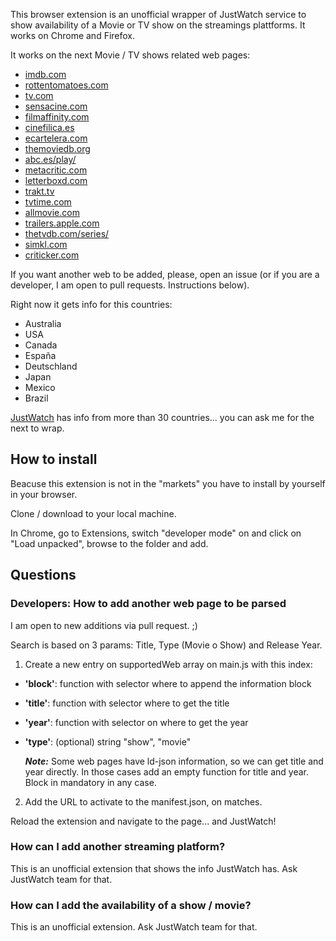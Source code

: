 This browser extension is an unofficial wrapper of JustWatch service to show availability of a Movie or TV show on the streamings plattforms. It works on Chrome and Firefox.

It works on the next Movie / TV shows related web pages:
* [imdb.com](https://imdb.com)
* [rottentomatoes.com](https://www.rottentomatoes.com)
* [tv.com](http://www.tv.com/)
* [sensacine.com](http://www.sensacine.com/)
* [filmaffinity.com](https://www.filmaffinity.com/)
* [cinefilica.es](https://cinefilica.es/)
* [ecartelera.com](https://www.ecartelera.com/)
* [themoviedb.org](https://www.themoviedb.org/)
* [abc.es/play/](https://www.abc.es/play/)
* [metacritic.com](https://www.metacritic.com/)
* [letterboxd.com](https://letterboxd.com/)
* [trakt.tv](https://trakt.tv/)
* [tvtime.com](https://www.tvtime.com/)
* [allmovie.com](https://www.allmovie.com/)
* [trailers.apple.com](https://trailers.apple.com)
* [thetvdb.com/series/](https://www.thetvdb.com/series/)
* [simkl.com](https://simkl.com)
* [criticker.com](https://www.criticker.com/)

If you want another web to be added, please, open an issue (or if you are a developer, I am open to pull requests. Instructions below).

Right now it gets info for this countries:
* Australia
* USA
* Canada
* España
* Deutschland
* Japan
* Mexico
* Brazil

[JustWatch](https://www.justwatch.com/) has info from more than 30 countries... you can ask me for the next to wrap.

## How to install ##
Beacuse this extension is not in the "markets" you have to install by yourself in your browser.

Clone / download to your local machine.

In Chrome, go to Extensions, switch "developer mode" on and click on "Load unpacked", browse to the folder and add.

## Questions ##
### Developers: How to add another web page to be parsed ###
I am open to new additions via pull request. ;)

Search is based on 3 params: Title, Type (Movie o Show) and Release Year.

1. Create a new entry on supportedWeb array on main.js with this index:
 - **'block'**: function with selector where to append the information block
 - **'title'**: function with selector where to get the title
 - **'year'**: function with selector on where to get the year
 - **'type'**: (optional) string "show", "movie"
 
   ***Note:*** Some web pages have ld-json information, so we can get title and year directly. In those cases add an empty function for title and year. Block in mandatory in any case.

2. Add the URL to activate to the manifest.json, on matches.

Reload the extension and navigate to the page... and JustWatch!

### How can I add another streaming platform? ###
This is an unofficial extension that shows the info JustWatch has. Ask JustWatch team for that.

### How can I add the availability of a show / movie? ###
This is an unofficial extension. Ask JustWatch team for that.
